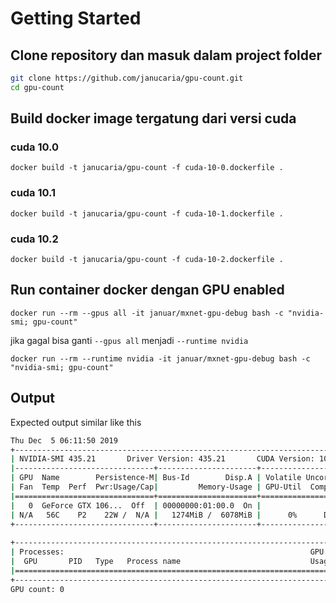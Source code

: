# Getting Started

## Clone repository dan masuk dalam project folder
```bash
git clone https://github.com/janucaria/gpu-count.git
cd gpu-count
```

## Build docker image tergatung dari versi cuda

### cuda 10.0

```
docker build -t janucaria/gpu-count -f cuda-10-0.dockerfile .
```
### cuda 10.1

```
docker build -t janucaria/gpu-count -f cuda-10-1.dockerfile .
```

### cuda 10.2
```
docker build -t janucaria/gpu-count -f cuda-10-2.dockerfile .
```

## Run container docker dengan GPU enabled
```
docker run --rm --gpus all -it januar/mxnet-gpu-debug bash -c "nvidia-smi; gpu-count"
```

jika gagal bisa ganti `--gpus all` menjadi `--runtime nvidia`
```
docker run --rm --runtime nvidia -it januar/mxnet-gpu-debug bash -c "nvidia-smi; gpu-count"
```
## Output
Expected output similar like this

```bash
Thu Dec  5 06:11:50 2019       
+-----------------------------------------------------------------------------+
| NVIDIA-SMI 435.21       Driver Version: 435.21       CUDA Version: 10.1     |
|-------------------------------+----------------------+----------------------+
| GPU  Name        Persistence-M| Bus-Id        Disp.A | Volatile Uncorr. ECC |
| Fan  Temp  Perf  Pwr:Usage/Cap|         Memory-Usage | GPU-Util  Compute M. |
|===============================+======================+======================|
|   0  GeForce GTX 106...  Off  | 00000000:01:00.0  On |                  N/A |
| N/A   56C    P2    22W /  N/A |   1274MiB /  6078MiB |      0%      Default |
+-------------------------------+----------------------+----------------------+
                                                                               
+-----------------------------------------------------------------------------+
| Processes:                                                       GPU Memory |
|  GPU       PID   Type   Process name                             Usage      |
|=============================================================================|
+-----------------------------------------------------------------------------+
GPU count: 0
```

